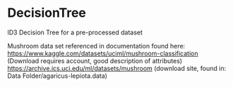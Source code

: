 # DecisionTree
ID3 Decision Tree for a pre-processed dataset

Mushroom data set referenced in documentation found here:
https://www.kaggle.com/datasets/uciml/mushroom-classification (Download requires account, good description of attributes)
https://archive.ics.uci.edu/ml/datasets/mushroom (download site, found in: Data Folder/agaricus-lepiota.data)
